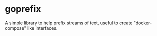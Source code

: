 # goprefix
A simple library to help prefix streams of text, useful to create "docker-compose" like interfaces.
